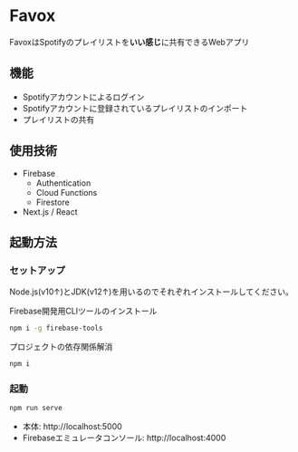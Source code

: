 # Favox

FavoxはSpotifyのプレイリストを**いい感じ**に共有できるWebアプリ

## 機能

- Spotifyアカウントによるログイン
- Spotifyアカウントに登録されているプレイリストのインポート
- プレイリストの共有

## 使用技術

- Firebase
  - Authentication
  - Cloud Functions
  - Firestore
- Next.js / React

## 起動方法

### セットアップ

Node.js(v10↑)とJDK(v12↑)を用いるのでそれぞれインストールしてください。

Firebase開発用CLIツールのインストール

```sh
npm i -g firebase-tools
```

プロジェクトの依存関係解消

```sh
npm i
```

### 起動

```sh
npm run serve
```

- 本体: http://localhost:5000
- Firebaseエミュレータコンソール: http://localhost:4000
